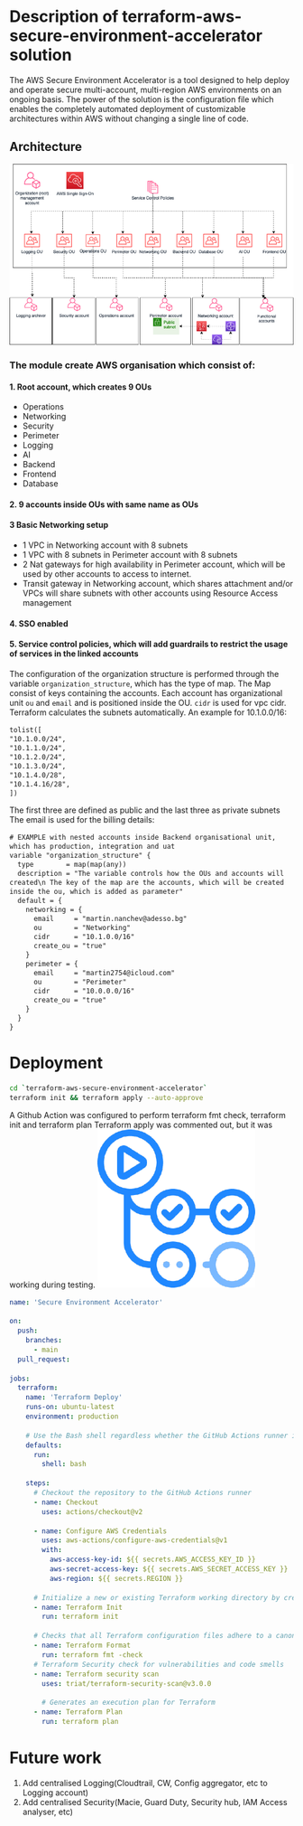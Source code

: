 # Description of terraform-aws-secure-environment-accelerator solution
The AWS Secure Environment Accelerator is a tool designed to help deploy and operate secure multi-account, multi-region AWS environments on an ongoing basis. The power of the solution is the configuration file which enables the completely automated deployment of customizable architectures within AWS without changing a single line of code.
## Architecture
![Architecture](terraform_secure_environment_accelerator_diagram_sample.drawio.png)
### The module create AWS organisation which consist of:
#### 1. Root account, which creates 9 OUs
- Operations
- Networking
- Security
- Perimeter
- Logging
- AI
- Backend
- Frontend
- Database
#### 2. 9 accounts inside OUs with same name as OUs
#### 3 Basic Networking setup
- 1 VPC in Networking account with 8 subnets
- 1 VPC with 8 subnets in Perimeter account with 8 subnets
- 2 Nat gateways for high availability in Perimeter account, which will be used by other accounts to access to internet.
- Transit gateway in Networking account, which shares attachment and/or VPCs will share subnets with other accounts using 
Resource Access management
#### 4. SSO enabled
#### 5. Service control policies, which will add guardrails to restrict the usage of services in the linked accounts

The configuration of the organization structure is performed through the variable `organization_structure`, which
has the type of map.
The Map consist of keys containing the accounts. 
Each account has organizational unit `ou` and `email` and is positioned inside the OU. 
`cidr` is used for vpc cidr. Terraform calculates the subnets automatically. An example for 10.1.0.0/16:
```
tolist([
"10.1.0.0/24",
"10.1.1.0/24",
"10.1.2.0/24",
"10.1.3.0/24",
"10.1.4.0/28",
"10.1.4.16/28",
])
```
The first three are defined as public and the last three as private subnets
The email is used for the billing details:
```hcl
# EXAMPLE with nested accounts inside Backend organisational unit, which has production, integration and uat
variable "organization_structure" {
  type        = map(map(any))
  description = "The variable controls how the OUs and accounts will created\n The key of the map are the accounts, which will be created inside the ou, which is added as parameter"
  default = {
    networking = {
      email     = "martin.nanchev@adesso.bg"
      ou        = "Networking"
      cidr      = "10.1.0.0/16"
      create_ou = "true"
    }
    perimeter = {
      email     = "martin2754@icloud.com"
      ou        = "Perimeter"
      cidr      = "10.0.0.0/16"
      create_ou = "true"
    }
  }
}
```
# Deployment
```bash
cd `terraform-aws-secure-environment-accelerator`
terraform init && terraform apply --auto-approve
```
A Github Action was configured to perform terraform fmt check, terraform init and terraform plan
Terraform apply was commented out, but it was working during testing.
![Github Action](github_actions.png)
```yaml
name: 'Secure Environment Accelerator'

on:
  push:
    branches:
      - main
  pull_request:

jobs:
  terraform:
    name: 'Terraform Deploy'
    runs-on: ubuntu-latest
    environment: production

    # Use the Bash shell regardless whether the GitHub Actions runner is ubuntu-latest, macos-latest, or windows-latest
    defaults:
      run:
        shell: bash

    steps:
      # Checkout the repository to the GitHub Actions runner
      - name: Checkout
        uses: actions/checkout@v2

      - name: Configure AWS Credentials
        uses: aws-actions/configure-aws-credentials@v1
        with:
          aws-access-key-id: ${{ secrets.AWS_ACCESS_KEY_ID }}
          aws-secret-access-key: ${{ secrets.AWS_SECRET_ACCESS_KEY }}
          aws-region: ${{ secrets.REGION }}

      # Initialize a new or existing Terraform working directory by creating initial files, loading any remote state, downloading modules, etc.
      - name: Terraform Init
        run: terraform init

      # Checks that all Terraform configuration files adhere to a canonical format
      - name: Terraform Format
        run: terraform fmt -check
      # Terraform Security check for vulnerabilities and code smells
      - name: Terraform security scan
        uses: triat/terraform-security-scan@v3.0.0

        # Generates an execution plan for Terraform
      - name: Terraform Plan
        run: terraform plan
```
# Future work
1. Add centralised Logging(Cloudtrail, CW, Config aggregator, etc to Logging account)
2. Add centralised Security(Macie, Guard Duty, Security hub, IAM Access analyser, etc)
